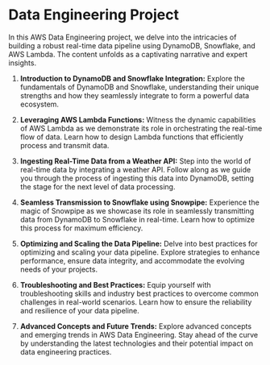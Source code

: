 # Data Engineering Project


In this  AWS Data Engineering project, we delve into the intricacies of building a robust real-time data pipeline using DynamoDB, Snowflake, and AWS Lambda. The content unfolds as a captivating narrative and expert insights.

1. **Introduction to DynamoDB and Snowflake Integration:**
   Explore the fundamentals of DynamoDB and Snowflake, understanding their unique strengths and how they seamlessly integrate to form a powerful data ecosystem.

2. **Leveraging AWS Lambda Functions:**
   Witness the dynamic capabilities of AWS Lambda as we demonstrate its role in orchestrating the real-time flow of data. Learn how to design Lambda functions that efficiently process and transmit data.

3. **Ingesting Real-Time Data from a Weather API:**
   Step into the world of real-time data by integrating a weather API. Follow along as we guide you through the process of ingesting this data into DynamoDB, setting the stage for the next level of data processing.

4. **Seamless Transmission to Snowflake using Snowpipe:**
   Experience the magic of Snowpipe as we showcase its role in seamlessly transmitting data from DynamoDB to Snowflake in real-time. Learn how to optimize this process for maximum efficiency.

5. **Optimizing and Scaling the Data Pipeline:**
   Delve into best practices for optimizing and scaling your data pipeline. Explore strategies to enhance performance, ensure data integrity, and accommodate the evolving needs of your projects.

6. **Troubleshooting and Best Practices:**
   Equip yourself with troubleshooting skills and industry best practices to overcome common challenges in real-world scenarios. Learn how to ensure the reliability and resilience of your data pipeline.

7. **Advanced Concepts and Future Trends:**
   Explore advanced concepts and emerging trends in AWS Data Engineering. Stay ahead of the curve by understanding the latest technologies and their potential impact on data engineering practices.
